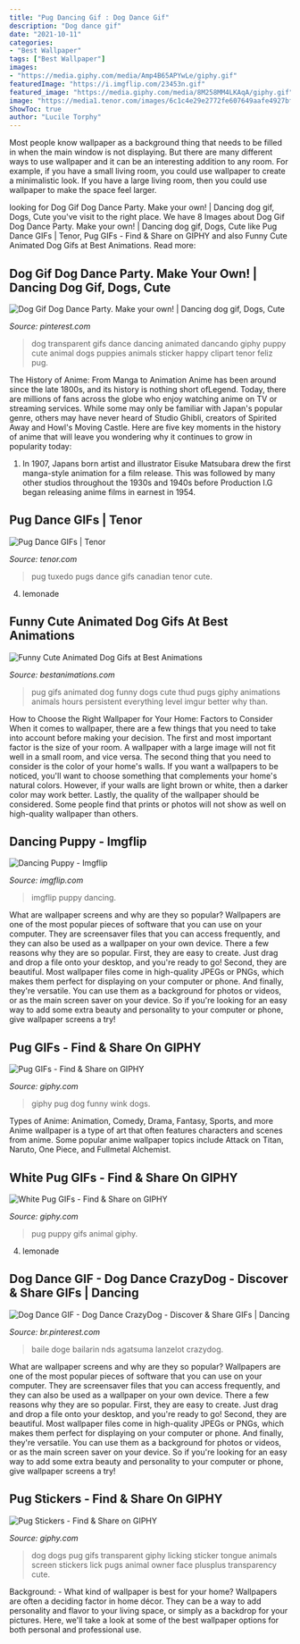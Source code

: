 ```yaml
---
title: "Pug Dancing Gif : Dog Dance Gif"
description: "Dog dance gif"
date: "2021-10-11"
categories:
- "Best Wallpaper"
tags: ["Best Wallpaper"]
images:
- "https://media.giphy.com/media/Amp4B65APYwLe/giphy.gif"
featuredImage: "https://i.imgflip.com/23453n.gif"
featured_image: "https://media.giphy.com/media/8M258MM4LKAqA/giphy.gif"
image: "https://media1.tenor.com/images/6c1c4e29e2772fe607649aafe4927bf7/tenor.gif?itemid=12095910"
ShowToc: true
author: "Lucile Torphy"
---
```



Most people know wallpaper as a background thing that needs to be filled in when the main window is not displaying. But there are many different ways to use wallpaper and it can be an interesting addition to any room. For example, if you have a small living room, you could use wallpaper to create a minimalistic look. If you have a large living room, then you could use wallpaper to make the space feel larger.

	

		
looking for Dog Gif Dog Dance Party. Make your own! | Dancing dog gif, Dogs, Cute you've visit to the right place. We have 8 Images about Dog Gif Dog Dance Party. Make your own! | Dancing dog gif, Dogs, Cute like Pug Dance GIFs | Tenor, Pug GIFs - Find &amp; Share on GIPHY and also Funny Cute Animated Dog Gifs at Best Animations. Read more:
		
    
## Dog Gif Dog Dance Party. Make Your Own! | Dancing Dog Gif, Dogs, Cute

<img loading=lazy src="https://i.pinimg.com/originals/83/b6/85/83b685baf371a87811fc86bac219573a.gif" onerror="this.onerror=null;this.src='https://tse2.mm.bing.net/th?id=OIP.d08QY_oVHCZYpuV0_0QGRwAAAA&amp;pid=15.1';" alt="Dog Gif Dog Dance Party. Make your own! | Dancing dog gif, Dogs, Cute">

_Source: pinterest.com_

>dog transparent gifs dance dancing animated dancando giphy puppy cute animal dogs puppies animals sticker happy clipart tenor feliz pug. 

	

The History of Anime: From Manga to Animation
Anime has been around since the late 1800s, and its history is nothing short ofLegend. Today, there are millions of fans across the globe who enjoy watching anime on TV or streaming services. While some may only be familiar with Japan's popular genre, others may have never heard of Studio Ghibli, creators of Spirited Away and Howl's Moving Castle. Here are five key moments in the history of anime that will leave you wondering why it continues to grow in popularity today:
1) In 1907, Japans born artist and illustrator Eisuke Matsubara drew the first manga-style animation for a film release. This was followed by many other studios throughout the 1930s and 1940s before Production I.G began releasing anime films in earnest in 1954.

    
## Pug Dance GIFs | Tenor

<img loading=lazy src="https://media1.tenor.com/images/6c1c4e29e2772fe607649aafe4927bf7/tenor.gif?itemid=12095910" onerror="this.onerror=null;this.src='https://tse4.mm.bing.net/th?id=OIP.bBxOKeJ3L-YHZJqv5JJ79wHaFj&amp;pid=15.1';" alt="Pug Dance GIFs | Tenor">

_Source: tenor.com_

>pug tuxedo pugs dance gifs canadian tenor cute. 

	

4. lemonade 

    
## Funny Cute Animated Dog Gifs At Best Animations

<img loading=lazy src="https://bestanimations.com/Animals/Mammals/Dogs/dogs/cute-funny-dog-animated-gif-29.gif" onerror="this.onerror=null;this.src='https://tse4.mm.bing.net/th?id=OIP.qY-nNzjE4P7JTL7BOScJDQHaG0&amp;pid=15.1';" alt="Funny Cute Animated Dog Gifs at Best Animations">

_Source: bestanimations.com_

>pug gifs animated dog funny dogs cute thud pugs giphy animations animals hours persistent everything level imgur better why than. 

	

How to Choose the Right Wallpaper for Your Home: Factors to Consider
When it comes to wallpaper, there are a few things that you need to take into account before making your decision. The first and most important factor is the size of your room. A wallpaper with a large image will not fit well in a small room, and vice versa. 
The second thing that you need to consider is the color of your home's walls. If you want a wallpapers to be noticed, you'll want to choose something that complements your home's natural colors. However, if your walls are light brown or white, then a darker color may work better. 
Lastly, the quality of the wallpaper should be considered. Some people find that prints or photos will not show as well on high-quality wallpaper than others.

    
## Dancing Puppy - Imgflip

<img loading=lazy src="https://i.imgflip.com/23453n.gif" onerror="this.onerror=null;this.src='https://tse1.mm.bing.net/th?id=OIP.wMzwd-B77NQjcohJdn_iWgAAAA&amp;pid=15.1';" alt="Dancing Puppy - Imgflip">

_Source: imgflip.com_

>imgflip puppy dancing. 

	

What are wallpaper screens and why are they so popular?
Wallpapers are one of the most popular pieces of software that you can use on your computer. They are screensaver files that you can access frequently, and they can also be used as a wallpaper on your own device. There a few reasons why they are so popular. First, they are easy to create. Just drag and drop a file onto your desktop, and you're ready to go! Second, they are beautiful. Most wallpaper files come in high-quality JPEGs or PNGs, which makes them perfect for displaying on your computer or phone. And finally, they're versatile. You can use them as a background for photos or videos, or as the main screen saver on your device. So if you're looking for an easy way to add some extra beauty and personality to your computer or phone, give wallpaper screens a try!

    
## Pug GIFs - Find &amp; Share On GIPHY

<img loading=lazy src="https://media.giphy.com/media/OsVHDytNJNQ7m/giphy.gif" onerror="this.onerror=null;this.src='https://tse1.mm.bing.net/th?id=OIP.gGXgT7SCk9ucEYmlSoeCOwAAAA&amp;pid=15.1';" alt="Pug GIFs - Find &amp; Share on GIPHY">

_Source: giphy.com_

>giphy pug dog funny wink dogs. 

	

Types of Anime: Animation, Comedy, Drama, Fantasy, Sports, and more
Anime wallpaper is a type of art that often features characters and scenes from anime. Some popular anime wallpaper topics include Attack on Titan, Naruto, One Piece, and Fullmetal Alchemist.

    
## White Pug GIFs - Find &amp; Share On GIPHY

<img loading=lazy src="https://media.giphy.com/media/Amp4B65APYwLe/giphy.gif" onerror="this.onerror=null;this.src='https://tse3.mm.bing.net/th?id=OIP.VID9elp57P1yfqAV9CK5OAHaEA&amp;pid=15.1';" alt="White Pug GIFs - Find &amp; Share on GIPHY">

_Source: giphy.com_

>pug puppy gifs animal giphy. 

	

4. lemonade 

    
## Dog Dance GIF - Dog Dance CrazyDog - Discover &amp; Share GIFs | Dancing

<img loading=lazy src="https://i.pinimg.com/originals/3f/1b/ba/3f1bbacb688be6f52b2c1ffcd8a14c28.gif" onerror="this.onerror=null;this.src='https://tse4.mm.bing.net/th?id=OIP.FCgZ1bqoIe9BMuqhX0_kIAHaHv&amp;pid=15.1';" alt="Dog Dance GIF - Dog Dance CrazyDog - Discover &amp; Share GIFs | Dancing">

_Source: br.pinterest.com_

>baile doge bailarin nds agatsuma lanzelot crazydog. 

	

What are wallpaper screens and why are they so popular?
Wallpapers are one of the most popular pieces of software that you can use on your computer. They are screensaver files that you can access frequently, and they can also be used as a wallpaper on your own device. There a few reasons why they are so popular. First, they are easy to create. Just drag and drop a file onto your desktop, and you're ready to go! Second, they are beautiful. Most wallpaper files come in high-quality JPEGs or PNGs, which makes them perfect for displaying on your computer or phone. And finally, they're versatile. You can use them as a background for photos or videos, or as the main screen saver on your device. So if you're looking for an easy way to add some extra beauty and personality to your computer or phone, give wallpaper screens a try!

    
## Pug Stickers - Find &amp; Share On GIPHY

<img loading=lazy src="https://media.giphy.com/media/8M258MM4LKAqA/giphy.gif" onerror="this.onerror=null;this.src='https://tse2.mm.bing.net/th?id=OIP.uw_F12AtcB7cjrS0WdS_5wHaFB&amp;pid=15.1';" alt="Pug Stickers - Find &amp; Share on GIPHY">

_Source: giphy.com_

>dog dogs pug gifs transparent giphy licking sticker tongue animals screen stickers lick pugs animal owner face plusplus transparency cute. 

	

Background: - What kind of wallpaper is best for your home?
Wallpapers are often a deciding factor in home décor. They can be a way to add personality and flavor to your living space, or simply as a backdrop for your pictures. Here, we'll take a look at some of the best wallpaper options for both personal and professional use.

